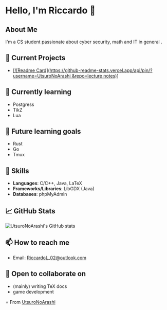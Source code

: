 # Hello, I'm Riccardo 👋

## About Me
I'm a CS student passionate about cyber security, 
math and IT in general . 

## 🔭 Current Projects
- [[![Readme Card](https://github-readme-stats.vercel.app/api/pin/?username=UtsuroNoArashi &repo=lecture notes)]](https://github.com/UtsuroNoArashi/lecturenotes.git)

## 🌱 Currently learning 
- Postgress
- TikZ
- Lua

## 🎯 Future learning goals 
- Rust
- Go
- Tmux

## 💼 Skills
- **Languages**: C/C++, Java, LaTeX
- **Frameworks/Libraries**: LibGDX (Java)
- **Databases**: phpMyAdmin

## 📈 GitHub Stats
![UtsuroNoArashi's GitHub stats](https://github-readme-stats.vercel.app/api?username=UtsuroNoArashi&show_icons=true&theme=rose_pine)

## 📫 How to reach me
- Email: RiccardoL_02@outlook.com

## 🤝 Open to collaborate on
- (mainly) writing TeX docs
- game development

⭐️ From [UtsuroNoArashi](https://github.com/UtsuroNoArashi)
